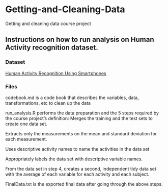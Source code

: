 # Getting-and-Cleaning-Data
Getting and cleaning data course project

## Instructions on how to run analysis on Human Activity recognition dataset.

### Dataset

[Human Activity Recognition Using Smartphones](http://archive.ics.uci.edu/ml/datasets/Human+Activity+Recognition+Using+Smartphones)

### Files
codebook.md is a code book that describes the variables, data, transformations, etc to clean up the data

run_analysis.R performs the data preparation and the 5 steps required by the course project’s definition:
Merges the training and the test sets to create one data set.

Extracts only the measurements on the mean and standard deviation for each measurement. 

Uses descriptive activity names to name the activities in the data set

Appropriately labels the data set with descriptive variable names. 

From the data set in step 4, creates a second, independent tidy data set with the average of each variable for each activity and each subject.

FinalData.txt is the exported final data after going through the above steps.
